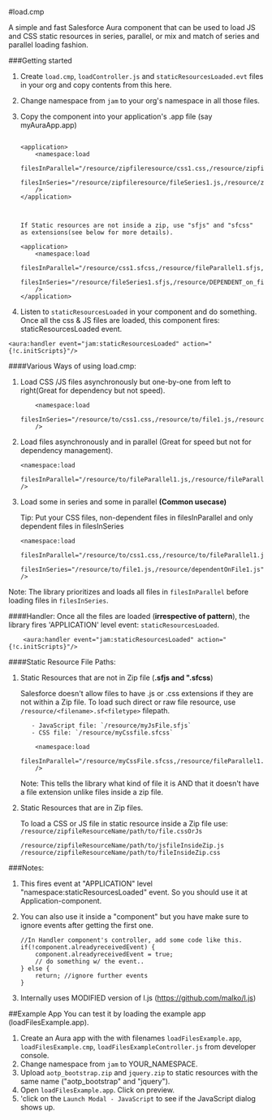 #load.cmp
 	
A simple and fast Salesforce Aura component that can be used to load  JS and CSS static resources in series, parallel, or mix and match of series and parallel loading fashion.

###Getting started
1. Create `load.cmp`, `loadController.js` and `staticResourcesLoaded.evt` files in your org and copy contents from this here.
2. Change namespace from `jam` to your org's namespace in all those files.
3. Copy the component into your application's .app file (say myAuraApp.app) 

	```
	
	<application>
		<namespace:load 
			filesInParallel="/resource/zipfileresource/css1.css,/resource/zipfileresource/fileParallel1.js,/resource/zipfileresource/fileParallel2.js"		
			filesInSeries="/resource/zipfileresource/fileSeries1.js,/resource/zipfileresource/DEPENDENT_on_fileSeries1.js"
		/>
	</application>
	
	
	
	If Static resources are not inside a zip, use "sfjs" and "sfcss" 
	as extensions(see below for more details). 
	
	<application>
		<namespace:load 
			filesInParallel="/resource/css1.sfcss,/resource/fileParallel1.sfjs,/resource/fileParallel2.sfjs"		
			filesInSeries="/resource/fileSeries1.sfjs,/resource/DEPENDENT_on_fileSeries1.sfjs"
		/>
	</application>
	
	```
4. Listen to `staticResourcesLoaded` in your component and do something. Once all the css & JS files are loaded, this component fires: staticResourcesLoaded event.
```
<aura:handler event="jam:staticResourcesLoaded" action="{!c.initScripts}"/>
```

 
####Various Ways of using load.cmp:

1. Load CSS /JS files asynchronously but one-by-one from left to right(Great for dependency but not speed).

	```
		<namespace:load 
			filesInSeries="/resource/to/css1.css,/resource/to/file1.js,/resource/dependentOnFile1.js"
		/>
	```
2. Load files asynchronously and in parallel (Great for speed but not for dependency management).

	```
	<namespace:load 
		filesInParallel="/resource/to/fileParallel1.js,/resource/fileParallel2.js"
	/>
	``` 	
3. Load some in series and some in parallel **(Common usecase)**
	
	Tip: Put your CSS files, non-dependent files in filesInParallel and only dependent files in filesInSeries


	```
	<namespace:load 
		filesInParallel="/resource/to/css1.css,/resource/to/fileParallel1.js,/resource/fileParallel2.js"		
		filesInSeries="/resource/to/file1.js,/resource/dependentOnFile1.js"
	/>
	``` 
Note: The library prioritizes and loads all files in `filesInParallel` before loading files in `filesInSeries`.

####Handler:
Once all the files are loaded (**irrespective of pattern**), the library fires 'APPLICATION' level event: `staticResourcesLoaded`.

```	 
	<aura:handler event="jam:staticResourcesLoaded" action="{!c.initScripts}"/>
```

####Static Resource File Paths: 
1. Static Resources that are not in Zip file (**.sfjs and ".sfcss**)

	Salesforce doesn't allow files to have .js or .css extensions if they are not within a Zip file. To load such direct or raw file resource, use `/resource/<filename>.sf<filetype>` filepath.
		
	```
	   - JavaScript file: `/resource/myJsFile.sfjs`
       - CSS file: `/resource/myCssfile.sfcss`
       
       	<namespace:load 
			filesInParallel="/resource/myCssFile.sfcss,/resource/fileParallel1.sfjs,/resource/fileParallel2.sfjs"
		/>
	```
	
	Note: This tells the library what kind of file it is AND that it doesn't have a file extension unlike files inside a zip file. 

	
2. Static Resources that are in Zip files.

	To load a CSS or JS file in static resource inside a Zip file use: `/resource/zipfileResourceName/path/to/file.cssOrJs`
	
  	```
  	/resource/zipfileResourceName/path/to/jsfileInsideZip.js
  	/resource/zipfileResourceName/path/to/fileInsideZip.css
	```

###Notes: 

1. This fires event at "APPLICATION" level "namespace:staticResourcesLoaded" event. So you should use it at Application-component.
	
2. You can also use it inside a "component" but you have make sure to 
	ignore events after getting the first one.
	
	```
 	//In Handler component's controller, add some code like this.
	if(!component.alreadyreceivedEvent) {
		component.alreadyreceivedEvent = true;
    	// do something w/ the event..
	} else {
  		return; //ignore further events	
	}
	```
	
3. Internally uses MODIFIED version of l.js (https://github.com/malko/l.js)

##Example App
You can test it by loading the example app (loadFilesExample.app). 

1. Create an Aura app with the with filenames `loadFilesExample.app`, `loadFilesExample.cmp`, `loadFilesExampleController.js` from developer console.
2. Change namespace from `jam` to YOUR_NAMESPACE.
3. Upload `aotp_bootstrap.zip` and `jquery.zip` to static resources with the same name ("aotp_bootstrap" and "jquery"). 
3. Open  `loadFilesExample.app`. Click on preview.
4. 'click on the `Launch Modal - JavaScript` to see if the JavaScript dialog shows up.


	


